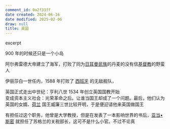 ```yaml
---
comment_id: 0a2f33ff
date created: 2024-06-16
date modified: 2025-02-06
draw: null
title: 英国
---
```

excerpt

<!-- more -->

900 年的时候还只是一个小岛

阿尔弗雷德大帝建立了海军，打败了同为[日耳曼民族](日耳曼民族)的丹麦的没有信[基督教](基督教.md)的野蛮人

伊丽莎白一世任内，1588 年打败了 [西班牙](西班牙.md) 的无敌舰队，

英国正式走出中世纪：亨利八世 1534 年创立英国国教开始  
变成资本主义社会：光荣革命之后。让谁当国王却成了一个问题。最后，他们认为英国的女婿、[荷兰](荷兰.md) 国王威廉三世比较开明，于是便迎请他来英国做国王

有担任过这个职务，他曾是大学教授，但是在发表了一本影响世界的书后，[亚当•斯密](亚当•斯密.md) 就担任了苏格兰的关税部长，这可不是什么小官。不过不论真
